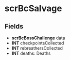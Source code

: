 # scrBcSalvage

## Fields
* **scrBcBossChallenge** data
* **INT** checkpointsCollected
* **INT** rebreathersCollected
* **INT** deaths: Deaths